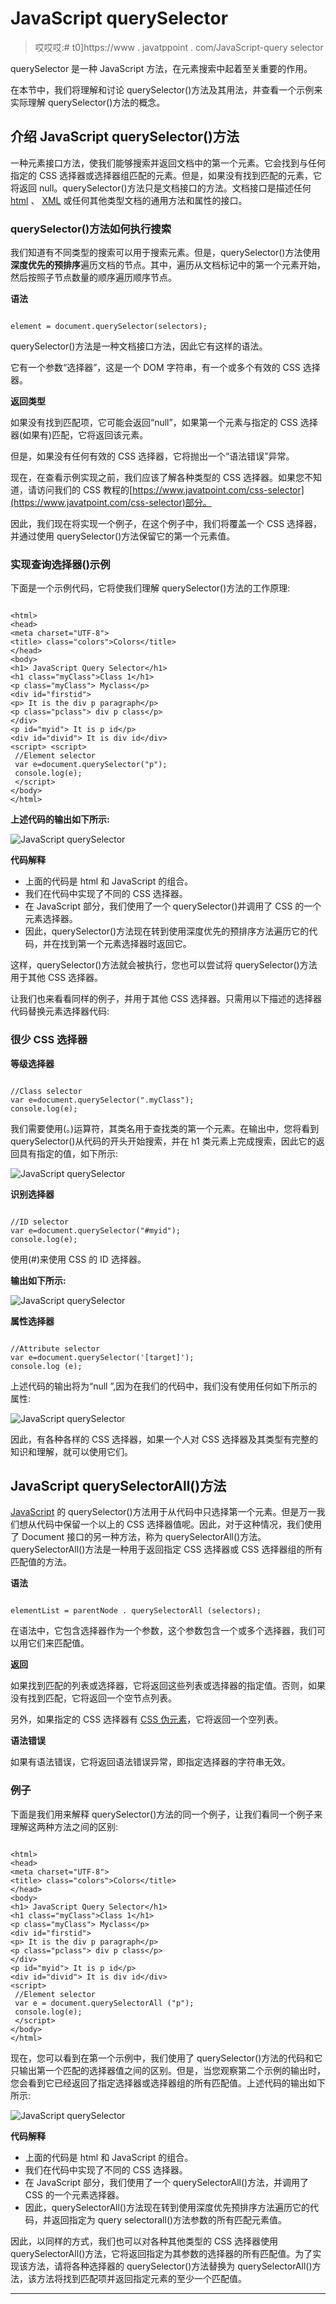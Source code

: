 # JavaScript querySelector

> 哎哎哎:# t0]https://www . javatppoint . com/JavaScript-query selector

querySelector 是一种 JavaScript 方法，在元素搜索中起着至关重要的作用。

在本节中，我们将理解和讨论 querySelector()方法及其用法，并查看一个示例来实际理解 querySelector()方法的概念。

## 介绍 JavaScript querySelector()方法

一种元素接口方法，使我们能够搜索并返回文档中的第一个元素。它会找到与任何指定的 CSS 选择器或选择器组匹配的元素。但是，如果没有找到匹配的元素，它将返回 null。querySelector()方法只是文档接口的方法。文档接口是描述任何 [html](https://www.javatpoint.com/html-tutorial) 、 [XML](https://www.javatpoint.com/xml-tutorial) 或任何其他类型文档的通用方法和属性的接口。

### querySelector()方法如何执行搜索

我们知道有不同类型的搜索可以用于搜索元素。但是，querySelector()方法使用**深度优先的预排序**遍历文档的节点。其中，遍历从文档标记中的第一个元素开始，然后按照子节点数量的顺序遍历顺序节点。

**语法**

```

element = document.querySelector(selectors);

```

querySelector()方法是一种文档接口方法，因此它有这样的语法。

它有一个参数“选择器”，这是一个 DOM 字符串，有一个或多个有效的 CSS 选择器。

**返回类型**

如果没有找到匹配项，它可能会返回“null”，如果第一个元素与指定的 CSS 选择器(如果有)匹配，它将返回该元素。

但是，如果没有任何有效的 CSS 选择器，它将抛出一个“语法错误”异常。

现在，在查看示例实现之前，我们应该了解各种类型的 CSS 选择器。如果您不知道，请访问我们的 CSS 教程的[https://www.javatpoint.com/css-selector](https://www.javatpoint.com/css-selector)部分。

因此，我们现在将实现一个例子，在这个例子中，我们将覆盖一个 CSS 选择器，并通过使用 querySelector()方法保留它的第一个元素值。

### 实现查询选择器()示例

下面是一个示例代码，它将使我们理解 querySelector()方法的工作原理:

```

<html>
<head>
<meta charset="UTF-8">
<title> class="colors">Colors</title>
</head>
<body>
<h1> JavaScript Query Selector</h1>
<h1 class="myClass">Class 1</h1>
<p class="myClass"> Myclass</p>
<div id="firstid">
<p> It is the div p paragraph</p>
<p class="pclass"> div p class</p>
</div>
<p id="myid"> It is p id</p>
<div id="divid"> It is div id</div>
<script> <script>
 //Element selector
 var e=document.querySelector("p");
 console.log(e); 
 </script>
</body>
</html>

```

**上述代码的输出如下所示:**

![JavaScript querySelector](../Images/0b86b2c0b53682e8d611b06b9f882dc0.png)

**代码解释**

*   上面的代码是 html 和 JavaScript 的组合。
*   我们在代码中实现了不同的 CSS 选择器。
*   在 JavaScript 部分，我们使用了一个 querySelector()并调用了 CSS 的一个元素选择器。
*   因此，querySelector()方法现在转到使用深度优先的预排序方法遍历它的代码，并在找到第一个元素选择器时返回它。

这样，querySelector()方法就会被执行，您也可以尝试将 querySelector()方法用于其他 CSS 选择器。

让我们也来看看同样的例子，并用于其他 CSS 选择器。只需用以下描述的选择器代码替换元素选择器代码:

### 很少 CSS 选择器

**等级选择器**

```

//Class selector
var e=document.querySelector(".myClass");
console.log(e);

```

我们需要使用(。)运算符，其类名用于查找类的第一个元素。在输出中，您将看到 querySelector()从代码的开头开始搜索，并在 h1 类元素上完成搜索，因此它的返回具有指定的值，如下所示:

![JavaScript querySelector](../Images/7dd946f883c351308686602cf75d8688.png)

**识别选择器**

```

//ID selector
var e=document.querySelector("#myid");
console.log(e);

```

使用(#)来使用 CSS 的 ID 选择器。

**输出如下所示:**

![JavaScript querySelector](../Images/a3ead6aeb796a810fe8bdb76310fea17.png)

**属性选择器**

```

//Attribute selector
var e=document.querySelector('[target]');
console.log (e);

```

上述代码的输出将为“null ”,因为在我们的代码中，我们没有使用任何如下所示的属性:

![JavaScript querySelector](../Images/3e687daff5766ac465a06b9effc6f8f3.png)

因此，有各种各样的 CSS 选择器，如果一个人对 CSS 选择器及其类型有完整的知识和理解，就可以使用它们。

## JavaScript querySelectorAll()方法

[JavaScript](https://www.javatpoint.com/javascript-tutorial) 的 querySelector()方法用于从代码中只选择第一个元素。但是万一我们想从代码中保留一个以上的 CSS 选择器值呢。因此，对于这种情况，我们使用了 Document 接口的另一种方法，称为 querySelectorAll()方法。querySelectorAll()方法是一种用于返回指定 CSS 选择器或 CSS 选择器组的所有匹配值的方法。

**语法**

```

elementList = parentNode . querySelectorAll (selectors);

```

在语法中，它包含选择器作为一个参数，这个参数包含一个或多个选择器，我们可以用它们来匹配值。

**返回**

如果找到匹配的列表或选择器，它将返回这些列表或选择器的指定值。否则，如果没有找到匹配，它将返回一个空节点列表。

另外，如果指定的 CSS 选择器有 [CSS 伪元素](https://www.javatpoint.com/css-pseudo-elements)，它将返回一个空列表。

**语法错误**

如果有语法错误，它将返回语法错误异常，即指定选择器的字符串无效。

### 例子

下面是我们用来解释 querySelector()方法的同一个例子，让我们看同一个例子来理解这两种方法之间的区别:

```

<html>
<head>
<meta charset="UTF-8">
<title> class="colors">Colors</title>
</head>
<body>
<h1> JavaScript Query Selector</h1>
<h1 class="myClass">Class 1</h1>
<p class="myClass"> Myclass</p>
<div id="firstid">
<p> It is the div p paragraph</p>
<p class="pclass"> div p class</p>
</div>
<p id="myid"> It is p id</p>
<div id="divid"> It is div id</div>
<script>
 //Element selector
 var e = document.querySelectorAll ("p");
 console.log(e); 
 </script>
</body>
</html> 

```

现在，您可以看到在第一个示例中，我们使用了 querySelector()方法的代码和它只输出第一个匹配的选择器值之间的区别。但是，当您观察第二个示例的输出时，您会看到它已经返回了指定选择器或选择器组的所有匹配值。上述代码的输出如下所示:

![JavaScript querySelector](../Images/2a29e8a0165d64fbb60e048caef60a52.png)

**代码解释**

*   上面的代码是 html 和 JavaScript 的组合。
*   我们在代码中实现了不同的 CSS 选择器。
*   在 JavaScript 部分，我们使用了一个 querySelectorAll()方法，并调用了 CSS 的一个元素选择器。
*   因此，querySelectorAll()方法现在转到使用深度优先预排序方法遍历它的代码，并返回指定为 query selectorall()方法参数的所有匹配元素值。

因此，以同样的方式，我们也可以对各种其他类型的 CSS 选择器使用 querySelectorAll()方法，它将返回指定为其参数的选择器的所有匹配值。为了实现该方法，请将各种选择器的 querySelector()方法替换为 querySelectorAll()方法，该方法将找到匹配项并返回指定元素的至少一个匹配值。

* * *